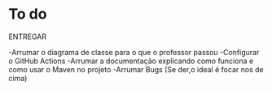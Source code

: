 <h1>To do </h1>

<p>ENTREGAR  </p>
-Arrumar o diagrama de classe para o que o professor passou
-Configurar o GitHub Actions
-Arrumar a documentação explicando como funciona e como usar o Maven no projeto
-Arrumar Bugs (Se der,o ideal é focar nos de cima)





